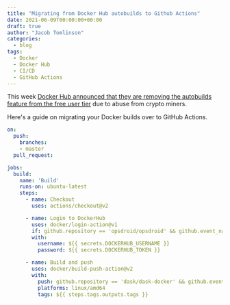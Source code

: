 ```yaml
---
title: "Migrating from Docker Hub autobuilds to Github Actions"
date: 2021-06-09T00:00:00+00:00
draft: true
author: "Jacob Tomlinson"
categories:
  - blog
tags:
  - Docker
  - Docker Hub
  - CI/CD
  - GitHub Actions
---
```


This week [Docker Hub announced that they are removing the autobuilds feature from the free user tier](https://www.docker.com/blog/changes-to-docker-hub-autobuilds/) due to abuse from crypto miners.

Here's a guide on migrating your Docker builds over to GitHub Actions.

```yaml
on:
  push:
    branches:
    - master
  pull_request:

jobs:
  build:
    name: 'Build'
    runs-on: ubuntu-latest
    steps:
      - name: Checkout
        uses: actions/checkout@v2

      - name: Login to DockerHub
        uses: docker/login-action@v1
        if: github.repository == 'opsdroid/opsdroid' && github.event_name == 'push' && startsWith(github.ref, 'refs/tags')
        with:
          username: ${{ secrets.DOCKERHUB_USERNAME }}
          password: ${{ secrets.DOCKERHUB_TOKEN }}

      - name: Build and push
        uses: docker/build-push-action@v2
        with:
          push: github.repository == 'dask/dask-docker' && github.event_name == 'push' && startsWith(github.ref, 'refs/tags')
          platforms: linux/amd64
          tags: ${{ steps.tags.outputs.tags }}
```